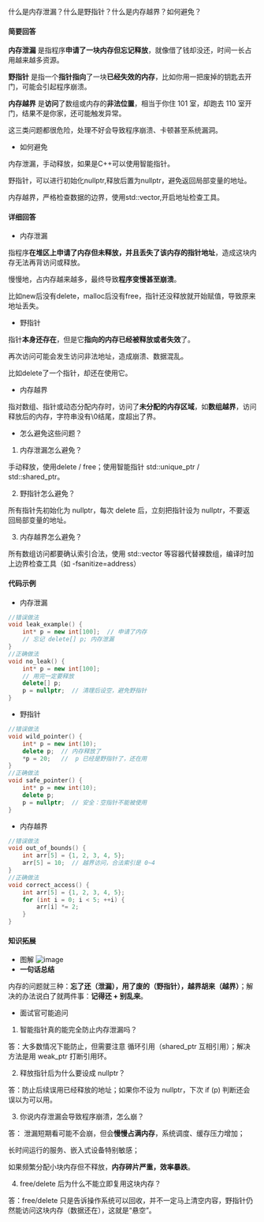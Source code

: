 什么是内存泄漏？什么是野指针？什么是内存越界？如何避免？


#### 简要回答
**内存泄漏**  是指程序**申请了一块内存但忘记释放**，就像借了钱却没还，时间一长占用越来越多资源。

**野指针**  是指一个**指针指向**了一块**已经失效的内存**，比如你用一把废掉的钥匙去开门，可能会引起程序崩溃。

**内存越界**  是**访问**了数组或内存的**非法位置**，相当于你住 101 室，却跑去 110 室开门，结果不是你家，还可能触发异常。

这三类问题都很危险，处理不好会导致程序崩溃、卡顿甚至系统漏洞。

- 如何避免

内存泄漏，手动释放，如果是C++可以使用智能指针。

野指针，可以进行初始化nullptr,释放后置为nullptr，避免返回局部变量的地址。

内存越界，严格检查数据的边界，使用std::vector,开启地址检查工具。
#### 详细回答

- 内存泄漏

指程序**在堆区上申请了内存但未释放，并且丢失了该内存的指针地址**，造成这块内存无法再背访问或释放。

慢慢地，占内存越来越多，最终导致**程序变慢甚至崩溃**。

比如new后没有delete，malloc后没有free，指针还没释放就开始赋值，导致原来地址丢失。

- 野指针

指针**本身还存在**，但是它**指向的内存已经被释放或者失效**了。

再次访问可能会发生访问非法地址，造成崩溃、数据混乱。

比如delete了一个指针，却还在使用它。

- 内存越界

指对数组、指针或动态分配内存时，访问了**未分配的内存区域**，如**数组越界**，访问释放后的内存，字符串没有\0结尾，度超出了界。

- 怎么避免这些问题？

1. 内存泄漏怎么避免？

手动释放，使用delete / free；使用智能指针 std::unique_ptr / std::shared_ptr。

2. 野指针怎么避免？

所有指针先初始化为 nullptr，每次 delete 后，立刻把指针设为 nullptr，不要返回局部变量的地址。

3. 内存越界怎么避免？

所有数组访问都要确认索引合法，使用 std::vector 等容器代替裸数组，编译时加上边界检查工具（如 -fsanitize=address）

#### 代码示例
- 内存泄漏
```c++
//错误做法
void leak_example() {
    int* p = new int[100];  // 申请了内存
    // 忘记 delete[] p; 内存泄漏
}
//正确做法
void no_leak() {
    int* p = new int[100];
    // 用完一定要释放
    delete[] p;
    p = nullptr;  // 清理后设空，避免野指针
}
```
- 野指针
```c++
//错误做法
void wild_pointer() {
    int* p = new int(10);
    delete p;  // 内存释放了
    *p = 20;   //  p 已经是野指针了，还在用
}
//正确做法
void safe_pointer() {
    int* p = new int(10);
    delete p;
    p = nullptr;  // 安全：空指针不能被使用
}
```
- 内存越界
```c++
//错误做法
void out_of_bounds() {
    int arr[5] = {1, 2, 3, 4, 5};
    arr[5] = 10;  // 越界访问，合法索引是 0~4
}
//正确做法
void correct_access() {
    int arr[5] = {1, 2, 3, 4, 5};
    for (int i = 0; i < 5; ++i) {
        arr[i] *= 2;
    }
}
```
#### 知识拓展

- 图解
![image](https://file1.kamacoder.com/i/bagu/1.png)
- **一句话总结**

内存的问题就三种：**忘了还（泄漏），用了废的（野指针），越界胡来（越界）**；解决的办法说白了就两件事：**记得还 + 别乱来**。

- 面试官可能追问
1. 智能指针真的能完全防止内存泄漏吗？

答：大多数情况下能防止，但需要注意 循环引用（shared_ptr 互相引用）；解决方法是用 weak_ptr 打断引用环。

2. 释放指针后为什么要设成 nullptr？

答：防止后续误用已经释放的地址；如果你不设为 nullptr，下次 if (p) 判断还会误以为可以用。

3.  你说内存泄漏会导致程序崩溃，怎么崩？

答： 泄漏短期看可能不会崩，但会**慢慢占满内存**，系统调度、缓存压力增加；

长时间运行的服务、嵌入式设备特别敏感；

如果频繁分配小块内存但不释放，**内存碎片严重，效率暴跌**。

4. free/delete 后为什么不能立即复用这块内存？


答：free/delete 只是告诉操作系统可以回收，并不一定马上清空内容，野指针仍然能访问这块内存（数据还在），这就是“悬空”。